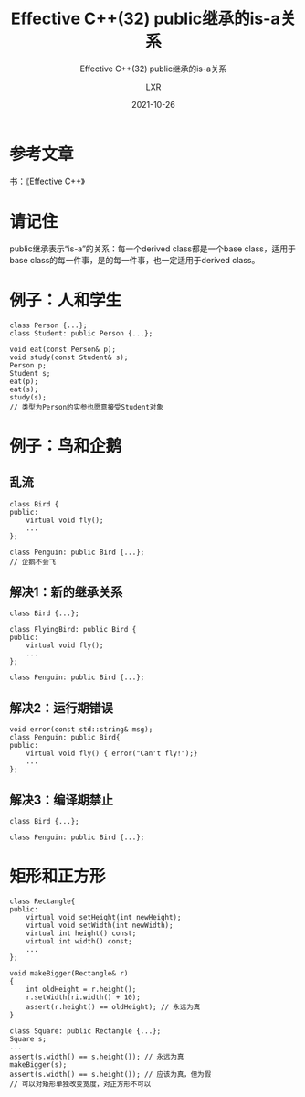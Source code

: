 ﻿---
layout:     post
title:   Effective C++(32) public继承的is-a关系
subtitle:   Effective C++(32) public继承的is-a关系
date:       2021-10-26
author:     LXR
header-img: img/post-bg-re-vs-ng2.jpg
catalog: true
tags:
    - Effective C++
---

# 参考文章
书：《Effective C++》

# 请记住
public继承表示“is-a”的关系：每一个derived class都是一个base class，适用于base class的每一件事，是的每一件事，也一定适用于derived class。  

# 例子：人和学生
```
class Person {...};
class Student: public Person {...};

void eat(const Person& p);
void study(const Student& s);
Person p;
Student s;
eat(p);
eat(s);
study(s);
// 类型为Person的实参也愿意接受Student对象
```

# 例子：鸟和企鹅
## 乱流
```
class Bird {
public:
    virtual void fly();
    ...
};

class Penguin: public Bird {...};
// 企鹅不会飞
```

## 解决1：新的继承关系
```
class Bird {...};

class FlyingBird: public Bird {
public:
    virtual void fly();
    ...
};

class Penguin: public Bird {...};
```

## 解决2：运行期错误
```
void error(const std::string& msg);
class Penguin: public Bird{
public:
    virtual void fly() { error("Can't fly!");}
    ...
};
```
## 解决3：编译期禁止
```
class Bird {...};

class Penguin: public Bird {...};
```

# 矩形和正方形
```
class Rectangle{
public:
    virtual void setHeight(int newHeight);
    virtual void setWidth(int newWidth);
    virtual int height() const;
    virtual int width() const;
    ...
};

void makeBigger(Rectangle& r)
{
    int oldHeight = r.height();
    r.setWidth(ri.width() + 10);
    assert(r.height() == oldHeight); // 永远为真
}

class Square: public Rectangle {...};
Square s;
...
assert(s.width() == s.height()); // 永远为真
makeBigger(s);
assert(s.width() == s.height()); // 应该为真，但为假
// 可以对矩形单独改变宽度，对正方形不可以
```
